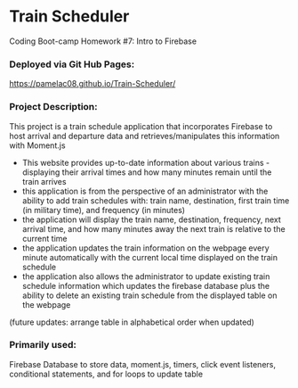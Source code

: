 # Train Scheduler
Coding Boot-camp Homework #7: Intro to Firebase


### Deployed via Git Hub Pages:
https://pamelac08.github.io/Train-Scheduler/



### Project Description:

This project is a train schedule application that incorporates Firebase to host arrival and departure data and retrieves/manipulates this information with Moment.js

* This website provides up-to-date information about various trains - displaying their arrival times and how many minutes remain until the train arrives
* this application is from the perspective of an administrator with the ability to add train schedules with: train name, destination, first train time (in military time), and frequency (in minutes)
* the application will display the train name, destination, frequency, next arrival time, and how many minutes away the next train is relative to the current time 
* the application updates the train information on the webpage every minute automatically with the current local time displayed on the train schedule
* the application also allows the administrator to update existing train schedule information which updates the firebase database plus the ability to delete an existing train schedule from the displayed table on the webpage

(future updates: arrange table in alphabetical order when updated)


### Primarily used: 

Firebase Database to store data, moment.js, timers, click event listeners, conditional statements, and for loops to update table



